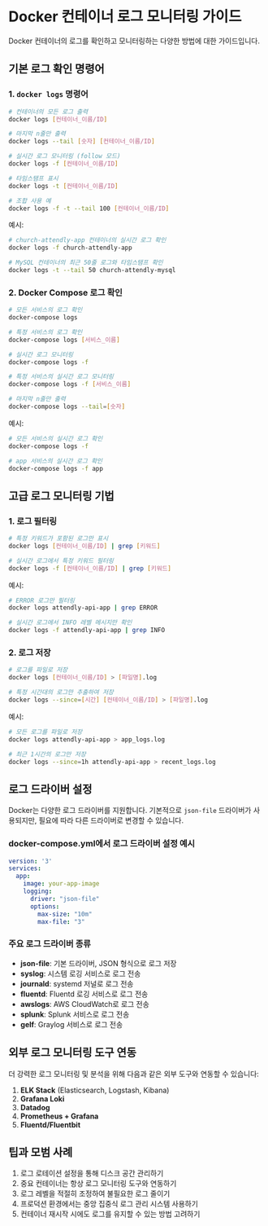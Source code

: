 # Docker 컨테이너 로그 모니터링 가이드

Docker 컨테이너의 로그를 확인하고 모니터링하는 다양한 방법에 대한 가이드입니다.

## 기본 로그 확인 명령어

### 1. `docker logs` 명령어

```bash
# 컨테이너의 모든 로그 출력
docker logs [컨테이너_이름/ID]

# 마지막 n줄만 출력
docker logs --tail [숫자] [컨테이너_이름/ID]

# 실시간 로그 모니터링 (follow 모드)
docker logs -f [컨테이너_이름/ID]

# 타임스탬프 표시
docker logs -t [컨테이너_이름/ID]

# 조합 사용 예
docker logs -f -t --tail 100 [컨테이너_이름/ID]
```

예시:
```bash
# church-attendly-app 컨테이너의 실시간 로그 확인
docker logs -f church-attendly-app

# MySQL 컨테이너의 최근 50줄 로그와 타임스탬프 확인
docker logs -t --tail 50 church-attendly-mysql
```

### 2. Docker Compose 로그 확인

```bash
# 모든 서비스의 로그 확인
docker-compose logs

# 특정 서비스의 로그 확인
docker-compose logs [서비스_이름]

# 실시간 로그 모니터링
docker-compose logs -f

# 특정 서비스의 실시간 로그 모니터링
docker-compose logs -f [서비스_이름]

# 마지막 n줄만 출력
docker-compose logs --tail=[숫자]
```

예시:
```bash
# 모든 서비스의 실시간 로그 확인
docker-compose logs -f

# app 서비스의 실시간 로그 확인
docker-compose logs -f app
```

## 고급 로그 모니터링 기법

### 1. 로그 필터링

```bash
# 특정 키워드가 포함된 로그만 표시
docker logs [컨테이너_이름/ID] | grep [키워드]

# 실시간 로그에서 특정 키워드 필터링
docker logs -f [컨테이너_이름/ID] | grep [키워드]
```

예시:
```bash
# ERROR 로그만 필터링
docker logs attendly-api-app | grep ERROR

# 실시간 로그에서 INFO 레벨 메시지만 확인
docker logs -f attendly-api-app | grep INFO
```

### 2. 로그 저장

```bash
# 로그를 파일로 저장
docker logs [컨테이너_이름/ID] > [파일명].log

# 특정 시간대의 로그만 추출하여 저장
docker logs --since=[시간] [컨테이너_이름/ID] > [파일명].log
```

예시:
```bash
# 모든 로그를 파일로 저장
docker logs attendly-api-app > app_logs.log

# 최근 1시간의 로그만 저장
docker logs --since=1h attendly-api-app > recent_logs.log
```

## 로그 드라이버 설정

Docker는 다양한 로그 드라이버를 지원합니다. 기본적으로 `json-file` 드라이버가 사용되지만, 필요에 따라 다른 드라이버로 변경할 수 있습니다.

### docker-compose.yml에서 로그 드라이버 설정 예시

```yaml
version: '3'
services:
  app:
    image: your-app-image
    logging:
      driver: "json-file"
      options:
        max-size: "10m"
        max-file: "3"
```

### 주요 로그 드라이버 종류

- **json-file**: 기본 드라이버, JSON 형식으로 로그 저장
- **syslog**: 시스템 로깅 서비스로 로그 전송
- **journald**: systemd 저널로 로그 전송
- **fluentd**: Fluentd 로깅 서비스로 로그 전송
- **awslogs**: AWS CloudWatch로 로그 전송
- **splunk**: Splunk 서비스로 로그 전송
- **gelf**: Graylog 서비스로 로그 전송

## 외부 로그 모니터링 도구 연동

더 강력한 로그 모니터링 및 분석을 위해 다음과 같은 외부 도구와 연동할 수 있습니다:

1. **ELK Stack** (Elasticsearch, Logstash, Kibana)
2. **Grafana Loki**
3. **Datadog**
4. **Prometheus + Grafana**
5. **Fluentd/Fluentbit**

## 팁과 모범 사례

1. 로그 로테이션 설정을 통해 디스크 공간 관리하기
2. 중요 컨테이너는 항상 로그 모니터링 도구와 연동하기
3. 로그 레벨을 적절히 조정하여 불필요한 로그 줄이기
4. 프로덕션 환경에서는 중앙 집중식 로그 관리 시스템 사용하기
5. 컨테이너 재시작 시에도 로그를 유지할 수 있는 방법 고려하기 